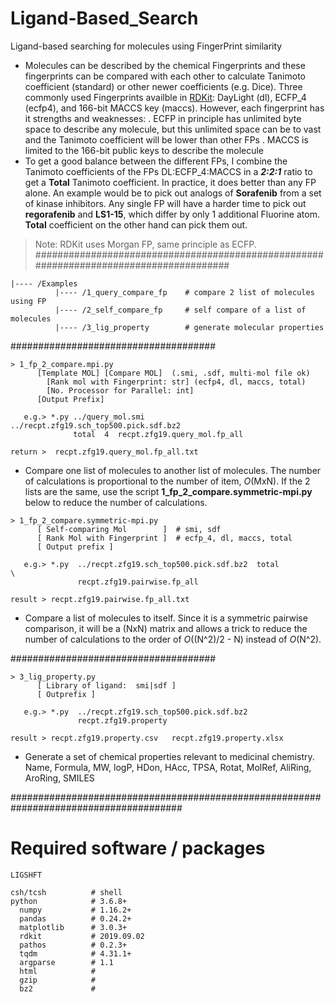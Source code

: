 # Ligand-Based_Search
Ligand-based searching for molecules using FingerPrint similarity

- Molecules can be described by the chemical Fingerprints and these fingerprints can be compared with each other to calculate Tanimoto coefficient (standard) or other newer coefficients (e.g. Dice). Three commonly used Fingerprints availble in [RDKit](https://www.rdkit.org/UGM/2012/Landrum_RDKit_UGM.Fingerprints.Final.pptx.pdf): DayLight (dl), ECFP_4 (ecfp4), and 166-bit MACCS key (maccs). However, each fingerprint has it strengths and weaknesses:
. ECFP in principle has unlimited byte space to describe any molecule, but this unlimited space can be to vast and the Tanimoto coefficient will be lower than other FPs
. MACCS is limited to the 166-bit public keys to describe the molecule
- To get a good balance between the different FPs, I combine the Tanimoto coefficients of the FPs DL:ECFP_4:MACCS in a _**2:2:1**_ ratio to get a **Total** Tanimoto coefficient. In practice, it does better than any FP alone. An example would be to pick out analogs of **Sorafenib** from a set of kinase inhibitors. Any single FP will have a harder time to pick out **regorafenib** and **LS1-15**, which differ by only 1 additional Fluorine atom. **Total** coefficient on the other hand can pick them out.
 
> Note: RDKit uses Morgan FP, same principle as ECFP.
#######################################################################################
```
|---- /Examples
          |---- /1_query_compare_fp    # compare 2 list of molecules using FP
          |---- /2_self_compare_fp     # self compare of a list of molecules
          |---- /3_lig_property        # generate molecular properties
```
#####################################
```
> 1_fp_2_compare.mpi.py
      [Template MOL] [Compare MOL]  (.smi, .sdf, multi-mol file ok)
	    [Rank mol with Fingerprint: str] (ecfp4, dl, maccs, total)
	    [No. Processor for Parallel: int]
      [Output Prefix]

   e.g.> *.py ../query_mol.smi   ../recpt.zfg19.sch_top500.pick.sdf.bz2
              total  4  recpt.zfg19.query_mol.fp_all

return >  recpt.zfg19.query_mol.fp_all.txt
```
- Compare one list of molecules to another list of molecules. The number of calculations is proportional to the number of item, _O_(MxN). If the 2 lists are the same, use the script **1_fp_2_compare.symmetric-mpi.py** below to reduce the number of calculations.

```
> 1_fp_2_compare.symmetric-mpi.py
      [ Self-comparing Mol        ]  # smi, sdf
      [ Rank Mol with Fingerprint ]  # ecfp_4, dl, maccs, total
      [ Output prefix ]

   e.g.> *.py  ../recpt.zfg19.sch_top500.pick.sdf.bz2  total                                       \
               recpt.zfg19.pairwise.fp_all

result > recpt.zfg19.pairwise.fp_all.txt
```
- Compare a list of molecules to itself. Since it is a symmetric pairwise comparison, it will be a (NxN) matrix and allows a trick to reduce the number of calculations to the order of _O_((N^2)/2 - N) instead of _O_(N^2).

#####################################
```
> 3_lig_property.py
      [ Library of ligand:  smi|sdf ]
      [ Outprefix ]

   e.g.> *.py  ../recpt.zfg19.sch_top500.pick.sdf.bz2
               recpt.zfg19.property

result > recpt.zfg19.property.csv   recpt.zfg19.property.xlsx
```
- Generate a set of chemical properties relevant to medicinal chemistry. Name, Formula, MW, logP, HDon, HAcc, TPSA, Rotat, MolRef, AliRing, AroRing, SMILES

#######################################################################################
# Required software / packages
```
LIGSHFT
```

```
csh/tcsh          # shell
python            # 3.6.8+
  numpy           # 1.16.2+
  pandas          # 0.24.2+
  matplotlib      # 3.0.3+
  rdkit           # 2019.09.02
  pathos          # 0.2.3+
  tqdm            # 4.31.1+
  argparse        # 1.1
  html            #
  gzip            #
  bz2             #
```
